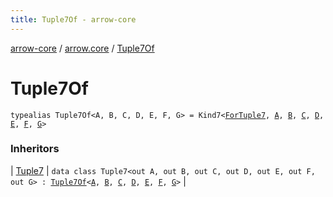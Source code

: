```yaml
---
title: Tuple7Of - arrow-core
---
```


[arrow-core](../index.html) / [arrow.core](index.html) / [Tuple7Of](./-tuple7-of.html)

# Tuple7Of

`typealias Tuple7Of<A, B, C, D, E, F, G> = Kind7<`[`ForTuple7`](-for-tuple7.html)`, `[`A`](-tuple7-of.html#A)`, `[`B`](-tuple7-of.html#B)`, `[`C`](-tuple7-of.html#C)`, `[`D`](-tuple7-of.html#D)`, `[`E`](-tuple7-of.html#E)`, `[`F`](-tuple7-of.html#F)`, `[`G`](-tuple7-of.html#G)`>`

### Inheritors

| [Tuple7](-tuple7/index.html) | `data class Tuple7<out A, out B, out C, out D, out E, out F, out G> : `[`Tuple7Of`](./-tuple7-of.html)`<`[`A`](-tuple7/index.html#A)`, `[`B`](-tuple7/index.html#B)`, `[`C`](-tuple7/index.html#C)`, `[`D`](-tuple7/index.html#D)`, `[`E`](-tuple7/index.html#E)`, `[`F`](-tuple7/index.html#F)`, `[`G`](-tuple7/index.html#G)`>` |

